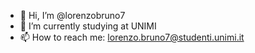 - 👋 Hi, I’m @lorenzobruno7 
- 🌱 I’m currently studying at UNIMI
- 📫 How to reach me: lorenzo.bruno7@studenti.unimi.it
